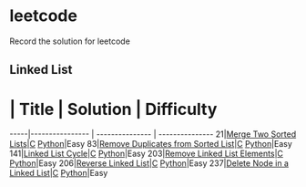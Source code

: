 # leetcode
Record the solution for leetcode

## Linked List
 #   | Title           |  Solution       | Difficulty
-----|---------------- | --------------- | ---------------
21|[Merge Two Sorted Lists](https://leetcode.com/problems/merge-two-sorted-lists/)|[C](./C/21_mergeTwoLists.c) [Python](./python/21_mergeTwoLists.py)|Easy
83|[Remove Duplicates from Sorted List](https://leetcode.com/problems/remove-duplicates-from-sorted-list/)|[C](./C/83_deleteDuplicates.c) [Python](./python/83_deleteDuplicates.py)|Easy
141|[Linked List Cycle](https://leetcode.com/problems/linked-list-cycle/)|[C](./C/141_hasCycle.c) [Python](./python/141_hasCycle.py)|Easy
203|[Remove Linked List Elements](https://leetcode.com/problems/remove-linked-list-elements/)|[C](./C/203_removeElements.c) [Python](./python/203_removeElements.py)|Easy
206|[Reverse Linked List](https://leetcode.com/problems/reverse-linked-list/)|[C](./C/206_reverseList.c) [Python](./python/206_reverseList.py)|Easy
237|[Delete Node in a Linked List](https://leetcode.com/problems/delete-node-in-a-linked-list/)|[C](./C/237_deleteNode.c) [Python](./python/237_deleteNode.py)|Easy
